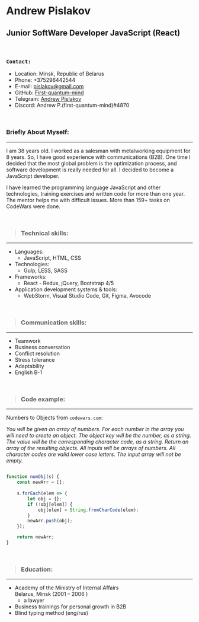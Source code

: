 # Andrew Pislakov
## Junior SoftWare Developer JavaScript  (React)

<br>

### `Contact:`
* Location: Minsk, Republic of Belarus
* Phone: +375296442544
* E-mail: pislakov@gmail.com
* GitHub: [First-quantum-mind](https://www.google.com/url?q=https://github.com/First-quantum-mind&sa=D&source=editors&ust=1638880047400000&usg=AOvVaw1kfsgOIRtupiFKNbCmr3hL)
* Telegram: [Andrew Pislakov](https://www.google.com/url?q=https://t.me/AndrewPislakov&sa=D&source=editors&ust=1638880047401000&usg=AOvVaw2j3oqels2_HVPelDoOf8Ca)
* Discord: Andrew P.(first-quantum-mind)#4870

<br>

### Briefly About Myself:
***
I am 38 years old. I worked as a salesman with metalworking equipment for 8 years. So, I have good experience with communications (B2B). One time I decided that the most global problem is the optimization process, and software development is really needed for all. I decided to become a JavaScript developer.
<br>

I have learned the programming language JavaScript and other technologies, training exercises and written code for more than one year. The mentor helps me with difficult issues. More than 159+ tasks on CodeWars were done.

<br>

> ### Technical skills:
*** 
* Languages:
    * JavaScript, HTML, CSS
* Technologies:
    * Gulp, LESS, SASS
* Frameworks: 
    * React - Redux, jQuery, Bootstrap 4/5
* Application development systems & tools:
    * WebStorm, Visual Studio Code, Git, Figma, Avocode

<br>

> ### Communication skills:  
***  
* Teamwork
* Business conversation
* Conflict resolution
* Stress tolerance
* Adaptability
* English B-1

<br>

>### Code example:
***
Numbers to Objects from `codewars.com`: 

_You will be given an array of numbers. For each number in the array you will need to create an object. The object key will be the number, as a string. The value will be the corresponding character code, as a string. Return an array of the resulting objects. All inputs will be arrays of numbers. All character codes are valid lower case letters. The input array will not be empty._

````JavaScript

function numObj(s) {
    const newArr = [];
    
    s.forEach(elem => {
        let obj = {};
        if (!obj[elem]) {
            obj[elem] = String.fromCharCode(elem);
        }
        newArr.push(obj);
    });

    return newArr;
}
````
<br>

>### Education:
***
* Academy of the Ministry of Internal Affairs        
Belarus, Minsk (2001 – 2006 )
    * a lawyer
* Business trainings for personal growth in B2B
* Blind typing method (eng/rus)